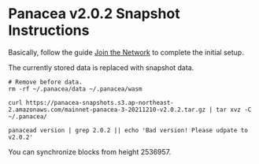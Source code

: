 # Panacea v2.0.2 Snapshot Instructions

Basically, follow the guide [Join the Network](https://medibloc.gitbook.io/panacea-core/guide/join-the-network) to complete the initial setup.

The currently stored data is replaced with snapshot data.
```shell
# Remove before data.
rm -rf ~/.panacea/data ~/.panacea/wasm

curl https://panacea-snapshots.s3.ap-northeast-2.amazonaws.com/mainnet-panacea-3-20211210-v2.0.2.tar.gz | tar xvz -C ~/.panacea/

panacead version | grep 2.0.2 || echo 'Bad version! Please udpate to v2.0.2'
```

You can synchronize blocks from height 2536957.
